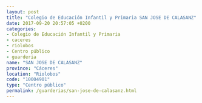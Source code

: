 ```yaml
---
layout: post
title: "Colegio de Educación Infantil y Primaria SAN JOSE DE CALASANZ"
date: 2017-09-20 20:57:05 +0200
categories:
- Colegio de Educación Infantil y Primaria
- caceres
- riolobos
- Centro público
- guarderia
name: "SAN JOSE DE CALASANZ"
province: "Cáceres"
location: "Riolobos"
code: "10004901"
type: "Centro público"
permalink: /guarderias/san-jose-de-calasanz.html
---
```

